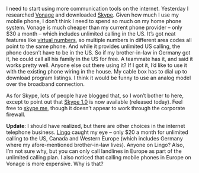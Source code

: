 I need to start using more communication tools on the internet.
Yesterday I researched [Vonage](http://www.vonage.com/) and downloaded
[Skype](http://www.skype.com/). Given how much I use my mobile phone, I
don’t think I need to spend so much on my home phone system. Vonage is
much cheaper than my current phone provider – only \$30 a month – which
includes unlimited calling in the US. It’s got neat features like
[virtual
numbers](http://www.vonage.com/features.php?feature=virtual_phone_number),
so multiple numbers in different area codes all point to the same phone.
And while it provides unlimited US calling, the phone doesn’t have to be
in the US. So if my brother-in-law in Germany got it, he could call all
his family in the US for free. A teammate has it, and said it works
pretty well. Anyone else out there using it? If I got it, I’d like to
use it with the existing phone wiring in the house. My cable box has to
dial up to download program listings. I think it would be funny to use
an analog model over the broadband connection.

As for Skype, lots of people have blogged that, so I won’t bother to
here, except to point out that [Skype
1.0](http://www.skype.com/download.html) is now available (released
today). Feel free to [skype me](callto://harrypierson/), though it
doesn’t appear to work through the corporate firewall.

**Update**: I should have realized, but there are other choices in the
internet telephone business. [Lingo](http://www.lingo.com) caught my eye
– only \$20 a month for unlimited calling to the US, Canada and Western
Europe (which includes Germany where my afore-mentioned brother-in-law
lives). Anyone on Lingo? Also, I’m not sure why, but you can only call
landlines in Europe as part of the unlimited calling plan. I also
noticed that calling mobile phones in Europe on Vonage is more
expensive. Why is that?
